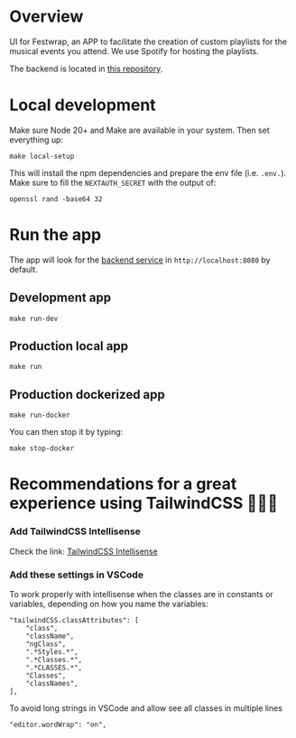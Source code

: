 # Overview

UI for Festwrap, an APP to facilitate the creation of custom playlists for the musical events you attend. We use Spotify for hosting the playlists.

The backend is located in [this repository](https://github.com/DanielMoraDC/festwrap-server).

# Local development

Make sure Node 20+ and Make are available in your system. Then set everything up:

```shell
make local-setup
```

This will install the npm dependencies and prepare the env file (i.e. `.env.`). Make sure to fill the `NEXTAUTH_SECRET` with the output of:

```shell
openssl rand -base64 32
```

# Run the app

The app will look for the [backend service](https://github.com/DanielMoraDC/festwrap-server) in `http://localhost:8080` by default.

## Development app

```shell
make run-dev
```

## Production local app

```shell
make run
```

## Production dockerized app

```shell
make run-docker
```

You can then stop it by typing:

```shell
make stop-docker
```

# Recommendations for a great experience using TailwindCSS 🧙🏼‍♂️

### Add TailwindCSS Intellisense

Check the link: [TailwindCSS Intellisense](https://marketplace.visualstudio.com/items?itemName=bradlc.vscode-tailwindcss)

### Add these settings in VSCode

To work properly with intellisense when the classes are in constants or variables, depending on how you name the variables:

```shell
"tailwindCSS.classAttributes": [
    "class",
    "className",
    "ngClass",
    ".*Styles.*",
    ".*Classes.*",
    ".*CLASSES.*",
    "Classes",
    "classNames",
],
```

To avoid long strings in VSCode and allow see all classes in multiple lines

```shell
"editor.wordWrap": "on",
```
